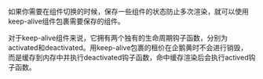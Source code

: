 如果你需要在组件切换的时候，保存一些组件的状态防止多次渲染，就可以使用keep-alive组件包裹需要保存的组件。

对于keep-alive组件来说，它拥有两个独有的生命周期钩子函数，分别为activated和deactivated。用keep-alive包裹的租价在企鹅黄时不会进行销毁，
而是缓存到内存中并执行deactivated钩子函数，命中缓存渲染后会执行actived钩子函数。

